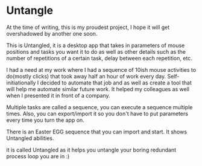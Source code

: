 # Untangle
At the time of writing, this is my proudest project, I hope it will get overshadowed by another one soon.

This is Untangled, it is a desktop app that takes in parameters of mouse positions and tasks you want it to do as well as other details such as the number of repetitions of a certain task,
delay between each repetition, etc.

I had a need at my work where I had a sequence of 10ish mouse activities to do(mostly clicks) that took away half an hour of work every day.
Self-initiationally I decided to automate that job and as well as create a tool that will help me automate similar future work. It helped my colleagues as well when I presented it in front of a company.

Multiple tasks are called a sequence, you can execute a sequence multiple times. Also, you can export/import it so you don't have to put parameters every time you turn the app on.

There is an Easter EGG sequence that you can import and start. It shows Untangled abilities.

it is called Untangled as it helps you untangle your boring redundant process loop you are in :)
